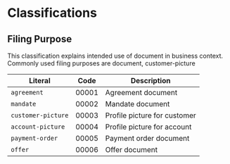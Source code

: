   
Classifications
===============

Filing Purpose
-------------- 
This classification explains intended use of document in business context. 
Commonly used filing purposes are document, customer-picture

Literal 				      | Code 	| Description
------------------------|--------|------------------------
`agreement`				   | 00001	| Agreement document
`mandate`				   | 00002	| Mandate document
`customer-picture`	   | 00003	| Profile picture for customer
`account-picture`		   | 00004	| Profile picture for account
`payment-order`		   | 00005	| Payment order document
`offer`					   | 00006	| Offer document

